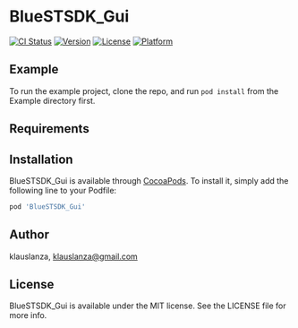 # BlueSTSDK_Gui

[![CI Status](https://img.shields.io/travis/klauslanza/BlueSTSDK_Gui.svg?style=flat)](https://travis-ci.org/klauslanza/BlueSTSDK_Gui)
[![Version](https://img.shields.io/cocoapods/v/BlueSTSDK_Gui.svg?style=flat)](https://cocoapods.org/pods/BlueSTSDK_Gui)
[![License](https://img.shields.io/cocoapods/l/BlueSTSDK_Gui.svg?style=flat)](https://cocoapods.org/pods/BlueSTSDK_Gui)
[![Platform](https://img.shields.io/cocoapods/p/BlueSTSDK_Gui.svg?style=flat)](https://cocoapods.org/pods/BlueSTSDK_Gui)

## Example

To run the example project, clone the repo, and run `pod install` from the Example directory first.

## Requirements

## Installation

BlueSTSDK_Gui is available through [CocoaPods](https://cocoapods.org). To install
it, simply add the following line to your Podfile:

```ruby
pod 'BlueSTSDK_Gui'
```

## Author

klauslanza, klauslanza@gmail.com

## License

BlueSTSDK_Gui is available under the MIT license. See the LICENSE file for more info.
